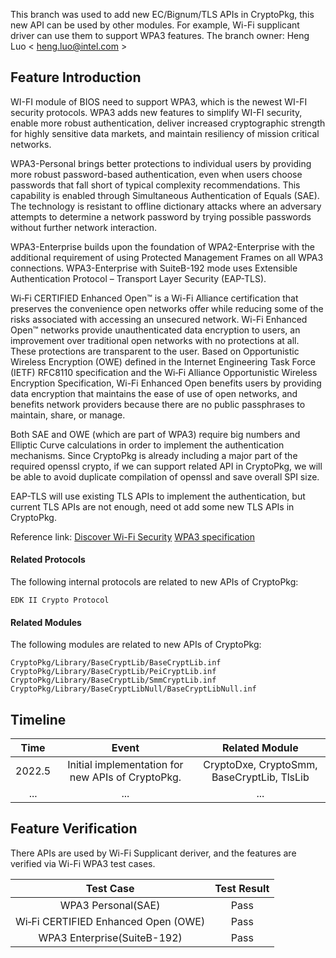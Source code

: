 This branch was used to add new EC/Bignum/TLS APIs in CryptoPkg, this new API can be used by other modules. For example, Wi-Fi supplicant driver can use them to support WPA3 features.
The branch owner:
Heng Luo < heng.luo@intel.com >

## Feature Introduction
WI-FI module of BIOS need to support WPA3, which is the newest WI-FI security protocols. WPA3 adds new features to simplify WI-FI security, enable more robust authentication, deliver increased cryptographic strength for highly sensitive data markets, and maintain resiliency of mission critical networks.

WPA3-Personal brings better protections to individual users by providing more robust password-based authentication, even when users choose passwords that fall short of typical complexity recommendations. This capability is enabled through Simultaneous Authentication of Equals (SAE). The technology is resistant to offline dictionary attacks where an adversary attempts to determine a network password by trying possible passwords without further network interaction.

WPA3-Enterprise builds upon the foundation of WPA2-Enterprise with the additional requirement of using Protected Management Frames on all WPA3 connections. WPA3-Enterprise with SuiteB-192 mode uses Extensible Authentication Protocol – Transport Layer Security (EAP-TLS).

Wi‑Fi CERTIFIED Enhanced Open™ is a Wi-Fi Alliance certification that preserves the convenience open networks offer while reducing some of the risks associated with accessing an unsecured network. Wi-Fi Enhanced Open™ networks provide unauthenticated data encryption to users, an improvement over traditional open networks with no protections at all. These protections are transparent to the user. Based on Opportunistic Wireless Encryption (OWE) defined in the Internet Engineering Task Force (IETF) RFC8110 specification and the Wi‑Fi Alliance Opportunistic Wireless Encryption Specification, Wi-Fi Enhanced Open benefits users by providing data encryption that maintains the ease of use of open networks, and benefits network providers because there are no public passphrases to maintain, share, or manage.

Both SAE and OWE (which are part of WPA3) require big numbers and Elliptic Curve calculations in order to implement the authentication mechanisms. Since CryptoPkg is already including a major part of the required openssl crypto, if we can support related API in CryptoPkg, we will be able to avoid duplicate compilation of openssl and save overall SPI size.

EAP-TLS will use existing TLS APIs to implement the authentication, but current TLS APIs are not enough, need ot add some new TLS APIs in CryptoPkg.

Reference link:
[Discover Wi-Fi Security](https://www.wi-fi.org/discover-wi-fi/security)
[WPA3 specification](https://www.wi-fi.org/file/wpa3-specification)

#### Related Protocols
The following internal protocols are related to new APIs of CryptoPkg:
```
EDK II Crypto Protocol
```

#### Related Modules
The following modules are related to new APIs of CryptoPkg:
```
CryptoPkg/Library/BaseCryptLib/BaseCryptLib.inf
CryptoPkg/Library/BaseCryptLib/PeiCryptLib.inf
CryptoPkg/Library/BaseCryptLib/SmmCryptLib.inf
CryptoPkg/Library/BaseCryptLibNull/BaseCryptLibNull.inf
```

## Timeline
| Time | Event | Related Module |
|:----:|:-----:|:--------------:|
| 2022.5 | Initial implementation for new APIs of CryptoPkg. | CryptoDxe, CryptoSmm, BaseCryptLib, TlsLib |
|...|...|...|

## Feature Verification
There APIs are used by Wi-Fi Supplicant deriver, and the features are verified via Wi-Fi WPA3 test cases.

|Test Case| Test Result|
|:------------:|:-------:|
|WPA3 Personal(SAE) | Pass |
|Wi‑Fi CERTIFIED Enhanced Open (OWE) | Pass |
|WPA3 Enterprise(SuiteB-192) | Pass |
